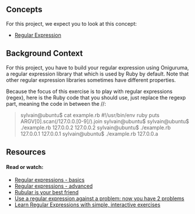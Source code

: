 ## Concepts
For this project, we expect you to look at this concept:
 - [Regular Expression](https://intranet.alxswe.com/concepts/29)

## Background Context
For this project, you have to build your regular expression using Oniguruma, a regular expression library that which is used by Ruby by default. Note that other regular expression libraries sometimes have different properties.

Because the focus of this exercise is to play with regular expressions (regex), here is the Ruby code that you should use, just replace the regexp part, meaning the code in between the //:

> sylvain@ubuntu$ cat example.rb
> #!/usr/bin/env ruby
> puts ARGV[0].scan(/127.0.0.[0-9]/).join
> sylvain@ubuntu$
> sylvain@ubuntu$ ./example.rb 127.0.0.2
> 127.0.0.2
> sylvain@ubuntu$ ./example.rb 127.0.0.1
> 127.0.0.1
> sylvain@ubuntu$ ./example.rb 127.0.0.a

## Resources
#### Read or watch:

 - [Regular expressions - basics](https://www.slideshare.net/neha_jain/introducing-regular-expressions)
 - [Regular expressions - advanced](https://www.slideshare.net/neha_jain/advanced-regular-expressions-80296518)
 - [Rubular is your best friend](https://rubular.com/)
 - [Use a regular expression against a problem: now you have 2 problems](https://blog.codinghorror.com/regular-expressions-now-you-have-two-problems/)
 - [Learn Regular Expressions with simple, interactive exercises](https://regexone.com/)
